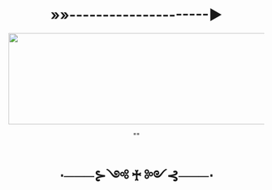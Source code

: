 <html>

<body>
<h1 align=center>
  »»---------------------►
</h1>

<p align=center>
<img src="" height=180px width=550px;>
</p>

<p align=center>
""
</p>

<h1 align=center>
  ⋅───⊱༺ ♰ ༻⊰───⋅
</h1>

</body>


</html>
